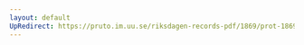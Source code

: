 ```yaml
---
layout: default
UpRedirect: https://pruto.im.uu.se/riksdagen-records-pdf/1869/prot-1869--fk--206.pdf
---
```

